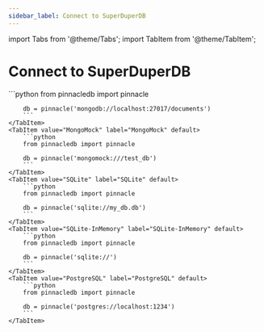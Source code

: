 ```yaml
---
sidebar_label: Connect to SuperDuperDB
---
```

import Tabs from '@theme/Tabs';
import TabItem from '@theme/TabItem';

<!-- TABS -->
# Connect to SuperDuperDB


<Tabs>
    <TabItem value="MongoDB" label="MongoDB" default>
        ```python
        from pinnacledb import pinnacle
        
        db = pinnacle('mongodb://localhost:27017/documents')        
        ```
    </TabItem>
    <TabItem value="MongoMock" label="MongoMock" default>
        ```python
        from pinnacledb import pinnacle
        
        db = pinnacle('mongomock:///test_db')        
        ```
    </TabItem>
    <TabItem value="SQLite" label="SQLite" default>
        ```python
        from pinnacledb import pinnacle
        
        db = pinnacle('sqlite://my_db.db')        
        ```
    </TabItem>
    <TabItem value="SQLite-InMemory" label="SQLite-InMemory" default>
        ```python
        from pinnacledb import pinnacle
        
        db = pinnacle('sqlite://')        
        ```
    </TabItem>
    <TabItem value="PostgreSQL" label="PostgreSQL" default>
        ```python
        from pinnacledb import pinnacle
        
        db = pinnacle('postgres://localhost:1234')        
        ```
    </TabItem>
</Tabs>
